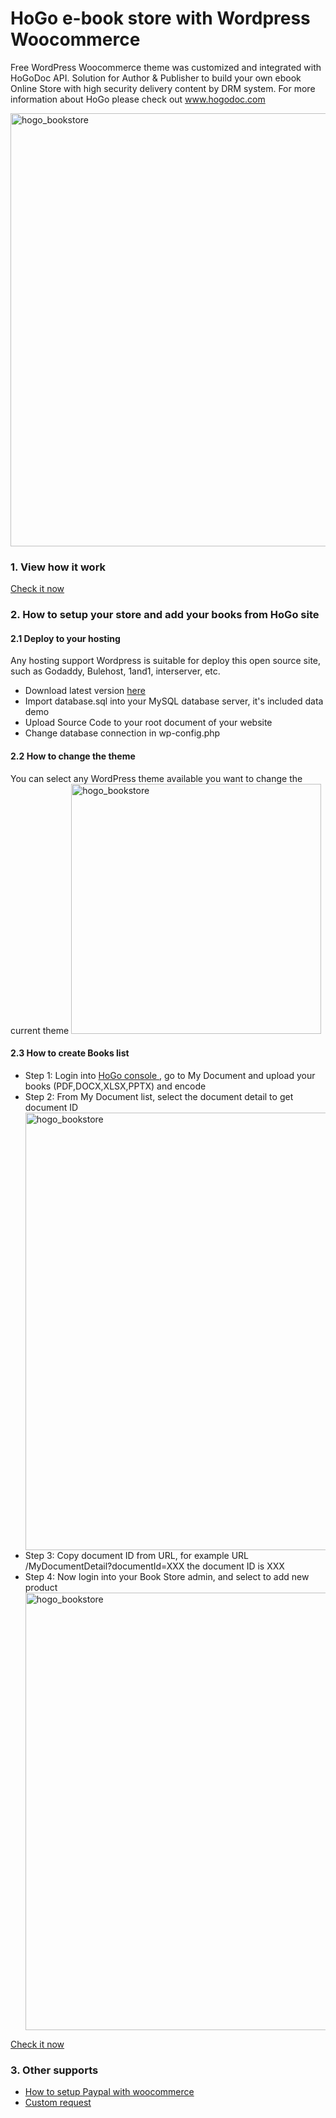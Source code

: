 # HoGo e-book store with Wordpress Woocommerce
Free WordPress Woocommerce theme was customized and integrated with HoGoDoc API. Solution for Author &amp; Publisher to build your own ebook Online Store with high security delivery content by DRM system. For more information about HoGo please check out www.hogodoc.com

<img width="693" alt="hogo_bookstore" src="https://cloud.githubusercontent.com/assets/1794584/14672100/e1bdd586-071f-11e6-9d3d-56e287cbbea9.png">

### 1. View how it work 
<a href="https://github.com/hogodev/wp-bookstore-woocommerce/issues/1" target="_blank"> Check it now</a>

### 2. How to setup your store and add your books from HoGo site 
#### 2.1 Deploy to your hosting
Any hosting support Wordpress is suitable for deploy this open source site, such as Godaddy, Bulehost, 1and1, interserver, etc.
<ul>
<li>Download latest version <a href="https://github.com/hogodev/wp-bookstore-woocommerce/archive/master.zip">here</a></li>
<li>Import database.sql into your MySQL database server, it's included data demo</li>
<li>Upload Source Code to your root document of your website</li>
<li>Change database connection in wp-config.php</li>
</ul>

#### 2.2 How to change the theme
You can select any WordPress theme available you want to change the current theme
<img width="400" alt="hogo_bookstore" src="https://cloud.githubusercontent.com/assets/1794584/14672941/27f65f50-0725-11e6-9e2f-fb11ca06885b.png">

#### 2.3 How to create Books list
<ul>
<li>Step 1: Login into <a href="https://www.hogodoc.com/HoGo/login" target="_blank"> HoGo console </a>, go to My Document and upload your books (PDF,DOCX,XLSX,PPTX) and encode</li>
<li>Step 2: From My Document list, select the document detail to get document ID</li>
<img width="700" alt="hogo_bookstore" src="https://cloud.githubusercontent.com/assets/1794584/14673316/7ddf8d18-0727-11e6-9575-26e306f79cf2.png">
<li>Step 3: Copy document ID from URL, for example URL /MyDocumentDetail?documentId=XXX the document ID is XXX</li>
<li>Step 4: Now login into your Book Store admin, and select to add new product</li>
<img width="700" alt="hogo_bookstore" src="https://cloud.githubusercontent.com/assets/1794584/14673487/64b328ee-0728-11e6-9875-e10e1a6fe49a.png">

</ul>


<a href="https://github.com/hogodev/wp-bookstore-woocommerce/issues/1" target="_blank"> Check it now</a>

### 3. Other supports
<ul>
<li><a href="https://docs.woothemes.com/document/paypal-standard" target="_blank"> How to setup Paypal with woocommerce</a></li>
<li><a href="https://www.hogodoc.com/contact-us" target="_blank">Custom request</a></li>
</ul>
